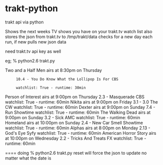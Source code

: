 trakt-python
============

trakt api via python

Shows the next weeks TV shows you have on your trakt.tv watch list
also stores the json from trakt.tv to /tmp/trakt/data
checks for a new day each run, if new pulls new json data

need trakt.tv api key as well


eg;
% python2.6 trakt.py


Two and a Half Men airs at 8:30pm on Thursday

         10.4 - You Do Know What the Lollipop Is For CBS
         
         watchlist: True - runtime: 30min

Person of Interest airs at 9:00pm on Thursday
         2.3 - Masquerade CBS
         watchlist: True - runtime: 60min
Nikita airs at 9:00pm on Friday
         3.1 - 3.0 The CW
         watchlist: True - runtime: 60min
Dexter airs at 9:00pm on Sunday
         7.4 - Run Showtime
         watchlist: True - runtime: 60min
The Walking Dead airs at 9:00pm on Sunday
         3.2 - Sick AMC
         watchlist: True - runtime: 60min
Homeland airs at 10:00pm on Sunday
         2.4 - New Car Smell Showtime
         watchlist: True - runtime: 60min
Alphas airs at 8:00pm on Monday
         2.13 - God's Eye Syfy
         watchlist: True - runtime: 60min
American Horror Story airs at 10:00pm on Wednesday
         2.2 - Tricks And Treats FX
         watchlist: True - runtime: 60min
 


====
doing  % python2.6 trakt.py reset   will force the json to update no matter what the date is 
